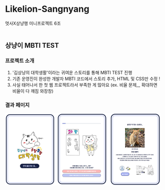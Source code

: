 # Likelion-Sangnyang
멋사X상냥행 미니프로젝트 6조
<br><br>

## 상냥이 MBTI TEST

### 프로젝트 소개
1. '김상냥의 대학생활'이라는 귀여운 스토리를 통해 MBTI TEST 진행
2. 기존 운영진이 완성한 개발자 MBTI 코드에서 스토리 추가, HTML 및 CSS만 수정 !
3. 사실 태어나서 한 첫 웹 프로젝트라서 부족한 게 많아요 (ex. 비율 문제,,, 확대하면 비율이 다 깨짐 와장창)

### 결과 페이지
![image](https://github.com/beeeeni/Likelion-Sangnyang/blob/master/%EA%B2%B0%EA%B3%BC%EC%B0%BD.PNG)
